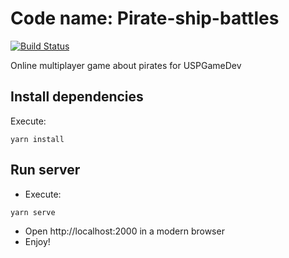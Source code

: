 # Code name: Pirate-ship-battles
 [![Build Status](https://travis-ci.org/uspgamedev/Pirate-ship-battles.svg?branch=master)](https://travis-ci.org/uspgamedev/Pirate-ship-battles) 
 
Online multiplayer game about pirates for USPGameDev

## Install dependencies
Execute:
```
yarn install
```

## Run server
* Execute:
```
yarn serve
```

* Open http://localhost:2000 in a modern browser
* Enjoy!
